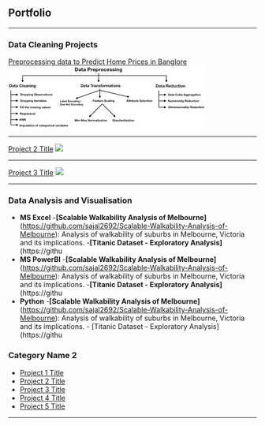 ## Portfolio

---

### Data Cleaning Projects 

[Preprocessing data to Predict Home Prices in Banglore](https://github.com/muhammadtoqeerzafar/muhammadtoqeerzafar.github.io/blob/main/Data_Cleaning_Practice_Predicting_Home_Prices_in_Banglore.ipynb)
<img src="images/Data preprocessing.png?raw=true"/>

---
[Project 2 Title](/pdf/sample_presentation.pdf)
<img src="images/your second project pic here?raw=true"/>

---
[Project 3 Title](http://example.com/)
<img src="images/your third project pic here?raw=true"/>

---

### Data Analysis and Visualisation
- __MS Excel__
		-__[Scalable Walkability Analysis of Melbourne]__ (https://github.com/sajal2692/Scalable-Walkability-Analysis-of-Melbourne): Analysis of walkability of suburbs in Melbourne, Victoria and its implications.
		-__[Titanic Dataset - Exploratory Analysis]__ (https://githu
- __MS PowerBI__
		-__[Scalable Walkability Analysis of Melbourne]__ (https://github.com/sajal2692/Scalable-Walkability-Analysis-of-Melbourne): Analysis of walkability of suburbs in Melbourne, Victoria and its implications.
		-__[Titanic Dataset - Exploratory Analysis]__ (https://githu
- __Python__
		-__[Scalable Walkability Analysis of Melbourne]__ (https://github.com/sajal2692/Scalable-Walkability-Analysis-of-Melbourne): Analysis of walkability of suburbs in Melbourne, Victoria and its implications.
		- [Titanic Dataset - Exploratory Analysis](https://githu

### Category Name 2

- [Project 1 Title](http://example.com/)
- [Project 2 Title](http://example.com/)
- [Project 3 Title](http://example.com/)
- [Project 4 Title](http://example.com/)
- [Project 5 Title](http://example.com/)

---




